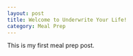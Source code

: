 ```yaml
---
layout: post
title: Welcome to Underwrite Your Life!
category: Meal Prep
---
```


This is my first meal prep post. 
